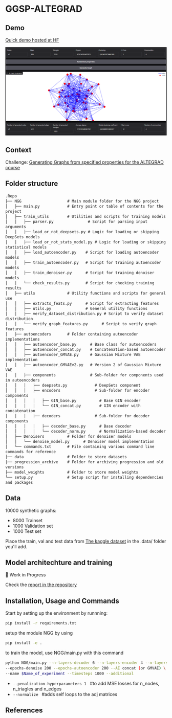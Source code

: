 # GGSP-ALTEGRAD

## Demo

[Quick demo hosted at HF](https://huggingface.co/spaces/ymachta/GGSP-Project)

![Demo link above](assets/demo_ag.png "Optional title")

## Context
Challenge: [Generating Graphs from specified properties for the ALTEGRAD course](https://www.kaggle.com/competitions/generating-graphs-with-specified-properties/overview)


## Folder structure


```
.Repo
├── NGG                    # Main module folder for the NGG project
│   ├── main.py            # Entry point or table of contents for the project
│   ├── train_utils        # Utilities and scripts for training models
│   │   ├── parser.py               # Script for parsing input arguments
│   │   ├── load_or_not_deepsets.py # Logic for loading or skipping DeepSets models
│   │   ├── load_or_not_stats_model.py # Logic for loading or skipping statistical models
│   │   ├── load_autoencoder.py    # Script for loading autoencoder models
│   │   ├── train_autoencoder.py   # Script for training autoencoder models
│   │   ├── train_denoiser.py      # Script for training denoiser models
│   │   └── check_results.py       # Script for checking training results
│   ├── utils              # Utility functions and scripts for general use
│   │   ├── extracts_feats.py      # Script for extracting features
│   │   ├── utils.py               # General utility functions
│   │   ├── verify_dataset_distribution.py # Script to verify dataset distribution
│   │   └── verify_graph_features.py      # Script to verify graph features
│   ├── autoencoders       # Folder containing autoencoder implementations
│   │   ├── autoencoder_base.py      # Base class for autoencoders
│   │   ├── autoencoder_concat.py    # Concatenation-based autoencoder
│   │   ├── autoencoder_GMVAE.py     # Gaussian Mixture VAE implementation
│   │   ├── autoencoder_GMVAEv2.py   # Version 2 of Gaussian Mixture VAE
│   │   ├── components               # Sub-folder for components used in autoencoders
│   │   │   ├── deepsets.py            # DeepSets component
│   │   │   ├── encoders               # Sub-folder for encoder components
│   │   │   │   ├── GIN_base.py          # Base GIN encoder
│   │   │   │   └── GIN_concat.py        # GIN encoder with concatenation
│   │   │   ├── decoders               # Sub-folder for decoder components
│   │   │   │   ├── decoder_base.py      # Base decoder
│   │   │   │   └── decoder_norm.py      # Normalization-based decoder
│   ├── Denoisers          # Folder for denoiser models
│   │   └── denoise_model.py      # Denoiser model implementation
│   └── commands.txt       # File containing various command line commands for reference
├── data                   # Folder to store datasets
├── progression_archive    # Folder for archiving progression and old versions
├── model_weights          # Folder to store model weights
└── setup.py               # Setup script for installing dependencies and packages
```


## Data

10000 synthetic graphs:
- 8000 Trainset
- 1000 Validation set
- 1000 Test set

Place the train, val and test data from [The kaggle dataset](https://www.kaggle.com/competitions/generating-graphs-with-specified-properties/data) in the .data/ folder you'll add.


## Model architechture and training

🚧 Work in Progress

Check the [report in the repository](Project_report.pdf)

## Installation, Usage and Commands

Start by setting up the environment by runnning:

``` bash
pip install -r requirements.txt
```

setup the module NGG by using 

``` bash
pip install -e .
```

to train the model, use NGG/main.py with this command 

``` bash
python NGG/main.py --n-layers-decoder 6 --n-layers-encoder 4 --n-layers-denoise 4 \
--epochs-denoise 200 --epochs-autoencoder 200 --AE concat (or GMVAE) \
--name $Name_of_experiment --timesteps 1000 --additional
```

- ```--penalization-hyperparameters 1 ``` #to add MSE losses for n_nodes, n_triagles and n_edges
- ```--normalize ``` #adds self loops to the adj matrices

## References

